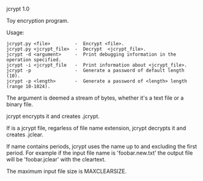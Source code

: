   jcrypt 1.0

  Toy encryption program.

  Usage: 

    jcrypt.py <file>         -  Encrypt <file>.
    jcrypt.py <jcrypt_file>  -  Decrypt  <jcrypt_file>.
    jcrypt -d <argument>     -  Print debugging information in the operation specified.
    jcrypt -i <jcrypt_file   -  Print information about <jcrypt_file>.
    jcrypt -p                -  Generate a password of default length (10).
    jcrypt -p <length>       -  Generate a password of <length> length (range 10-1024).

  The <file> argument is deemed a stream of bytes, whether it's a text file or a binary file.

  jcrypt encrypts it and creates <file>.jcrypt.

  If <file> is a jcrypt file, regarless of file name extension, jcrypt decrypts it and
  creates <file>.jclear.

  If <file> name contains periods, jcrypt uses the name up to and excluding the
  first period. For example if the input file name is 'foobar.new.txt' the
  output file will be 'foobar.jclear' with the cleartext.

  The maximum input file size is MAXCLEARSIZE.
